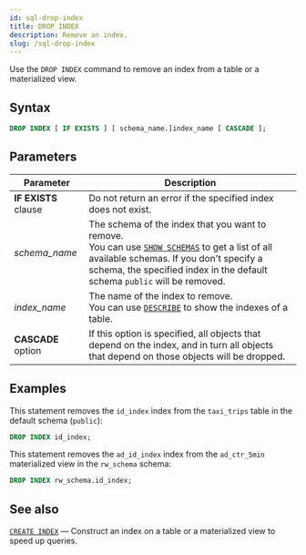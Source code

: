 ```yaml
---
id: sql-drop-index
title: DROP INDEX
description: Remove an index.
slug: /sql-drop-index
---
```

<head>
  <link rel="canonical" href="https://docs.risingwave.com/docs/current/sql-drop-index/" />
</head>

Use the `DROP INDEX` command to remove an index from a table or a materialized view.

## Syntax

```sql
DROP INDEX [ IF EXISTS ] [ schema_name.]index_name [ CASCADE ];
```

## Parameters

|Parameter                  | Description           |
|---------------------------|-----------------------|
|**IF EXISTS** clause       |Do not return an error if the specified index does not exist.|
|*schema_name*                   |The schema of the index that you want to remove. <br /> You can use [`SHOW SCHEMAS`](sql-show-schemas.md) to get a list of all available schemas. If you don't specify a schema, the specified index in the default schema `public` will be removed.|
|*index_name*                    |The name of the index to remove. <br/> You can use [`DESCRIBE`](sql-describe.md) to show the indexes of a table.|
|**CASCADE** option| If this option is specified, all objects that depend on the index, and in turn all objects that depend on those objects will be dropped.|

## Examples

This statement removes the `id_index` index from the `taxi_trips` table in the default schema (`public`):

```sql
DROP INDEX id_index;
```

This statement removes the `ad_id_index` index from the `ad_ctr_5min` materialized view in the `rw_schema` schema:

```sql
DROP INDEX rw_schema.id_index;
```

## See also

[`CREATE INDEX`](sql-create-index.md) — Construct an index on a table or a materialized view to speed up queries.
